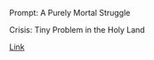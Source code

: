 Prompt: A Purely Mortal Struggle

Crisis: Tiny Problem in the Holy Land

[Link](https://www.reddit.com/r/GodhoodWB/comments/fv4ovs/endless_pantheon_turn_6/fmkdv7d?utm_source=share&utm_medium=web2x)
